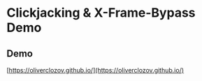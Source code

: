 # Clickjacking & X-Frame-Bypass Demo

## Demo
[https://oliverclozov.github.io/](https://oliverclozov.github.io/)